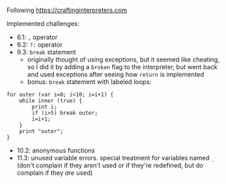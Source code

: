 Following 
https://craftinginterpreters.com

Implemented challenges:
- 6.1: `,` operator
- 6.2: `?:` operator
- 9.3: `break` statement
  - originally thought of using exceptions, but it seemed like cheating,
    so I did it by adding a `broken` flag to the interpreter, but went back and
    used exceptions after seeing how `return` is implemented
  - bonus: `break` statement with labeled loops:
```
for outer (var i=0; i<10; i=i+1) {
    while inner (true) {
        print i;
        if (i>5) break outer;
        i=i+1;
    }
    print "outer";
}
```
- 10.2: anonymous functions
- 11.3: unused variable errors. special treatment for variables named `_`
  (don't complain if they aren't used or if they're redefined, but do complain if they _are_ used)
